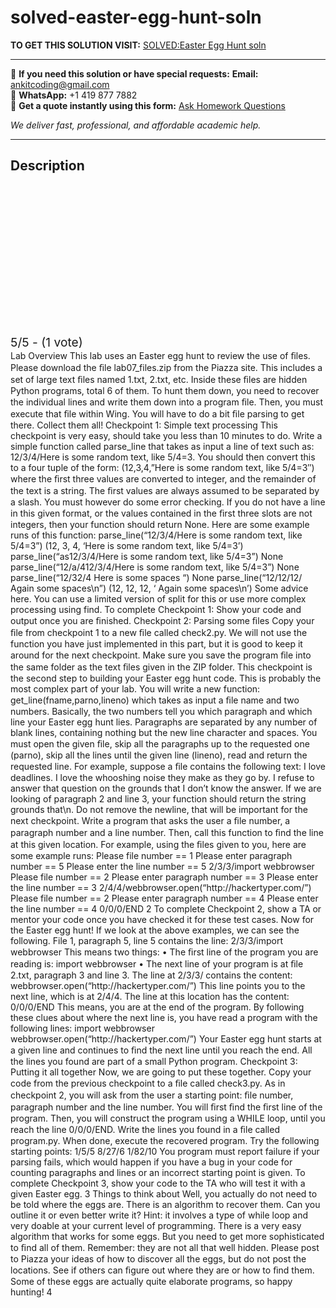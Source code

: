 # solved-easter-egg-hunt-soln
**TO GET THIS SOLUTION VISIT:** [SOLVED:Easter Egg Hunt soln](https://www.ankitcodinghub.com/product/solvedeaster-egg-hunt-soln/)


---

📩 **If you need this solution or have special requests:** **Email:** ankitcoding@gmail.com  
📱 **WhatsApp:** +1 419 877 7882  
📄 **Get a quote instantly using this form:** [Ask Homework Questions](https://www.ankitcodinghub.com/services/ask-homework-questions/)

*We deliver fast, professional, and affordable academic help.*

---

<h2>Description</h2>



<div class="kk-star-ratings kksr-auto kksr-align-center kksr-valign-top" data-payload="{&quot;align&quot;:&quot;center&quot;,&quot;id&quot;:&quot;2585&quot;,&quot;slug&quot;:&quot;default&quot;,&quot;valign&quot;:&quot;top&quot;,&quot;ignore&quot;:&quot;&quot;,&quot;reference&quot;:&quot;auto&quot;,&quot;class&quot;:&quot;&quot;,&quot;count&quot;:&quot;1&quot;,&quot;legendonly&quot;:&quot;&quot;,&quot;readonly&quot;:&quot;&quot;,&quot;score&quot;:&quot;5&quot;,&quot;starsonly&quot;:&quot;&quot;,&quot;best&quot;:&quot;5&quot;,&quot;gap&quot;:&quot;4&quot;,&quot;greet&quot;:&quot;Rate this product&quot;,&quot;legend&quot;:&quot;5\/5 - (1 vote)&quot;,&quot;size&quot;:&quot;24&quot;,&quot;title&quot;:&quot;SOLVED:Easter Egg Hunt soln&quot;,&quot;width&quot;:&quot;138&quot;,&quot;_legend&quot;:&quot;{score}\/{best} - ({count} {votes})&quot;,&quot;font_factor&quot;:&quot;1.25&quot;}">

<div class="kksr-stars">

<div class="kksr-stars-inactive">
            <div class="kksr-star" data-star="1" style="padding-right: 4px">


<div class="kksr-icon" style="width: 24px; height: 24px;"></div>
        </div>
            <div class="kksr-star" data-star="2" style="padding-right: 4px">


<div class="kksr-icon" style="width: 24px; height: 24px;"></div>
        </div>
            <div class="kksr-star" data-star="3" style="padding-right: 4px">


<div class="kksr-icon" style="width: 24px; height: 24px;"></div>
        </div>
            <div class="kksr-star" data-star="4" style="padding-right: 4px">


<div class="kksr-icon" style="width: 24px; height: 24px;"></div>
        </div>
            <div class="kksr-star" data-star="5" style="padding-right: 4px">


<div class="kksr-icon" style="width: 24px; height: 24px;"></div>
        </div>
    </div>

<div class="kksr-stars-active" style="width: 138px;">
            <div class="kksr-star" style="padding-right: 4px">


<div class="kksr-icon" style="width: 24px; height: 24px;"></div>
        </div>
            <div class="kksr-star" style="padding-right: 4px">


<div class="kksr-icon" style="width: 24px; height: 24px;"></div>
        </div>
            <div class="kksr-star" style="padding-right: 4px">


<div class="kksr-icon" style="width: 24px; height: 24px;"></div>
        </div>
            <div class="kksr-star" style="padding-right: 4px">


<div class="kksr-icon" style="width: 24px; height: 24px;"></div>
        </div>
            <div class="kksr-star" style="padding-right: 4px">


<div class="kksr-icon" style="width: 24px; height: 24px;"></div>
        </div>
    </div>
</div>


<div class="kksr-legend" style="font-size: 19.2px;">
            5/5 - (1 vote)    </div>
    </div>
Lab Overview This lab uses an Easter egg hunt to review the use of ﬁles. Please download the ﬁle lab07_files.zip from the Piazza site. This includes a set of large text ﬁles named 1.txt, 2.txt, etc. Inside these ﬁles are hidden Python programs, total 6 of them. To hunt them down, you need to recover the individual lines and write them down into a program ﬁle. Then, you must execute that ﬁle within Wing. You will have to do a bit ﬁle parsing to get there. Collect them all! Checkpoint 1: Simple text processing This checkpoint is very easy, should take you less than 10 minutes to do. Write a simple function called parse_line that takes as input a line of text such as: 12/3/4/Here is some random text, like 5/4=3. You should then convert this to a four tuple of the form: (12,3,4,”Here is some random text, like 5/4=3″) where the ﬁrst three values are converted to integer, and the remainder of the text is a string. The ﬁrst values are always assumed to be separated by a slash. You must however do some error checking. If you do not have a line in this given format, or the values contained in the ﬁrst three slots are not integers, then your function should return None. Here are some example runs of this function: parse_line(“12/3/4/Here is some random text, like 5/4=3”) (12, 3, 4, ‘Here is some random text, like 5/4=3’) parse_line(“as12/3/4/Here is some random text, like 5/4=3”) None parse_line(“12/a/412/3/4/Here is some random text, like 5/4=3”) None parse_line(“12/32/4 Here is some spaces “) None parse_line(“12/12/12/ Again some spaces\n”) (12, 12, 12, ‘ Again some spaces\n’) Some advice here. You can use a limited version of split for this or use more complex processing using find. To complete Checkpoint 1: Show your code and output once you are ﬁnished. Checkpoint 2: Parsing some ﬁles Copy your ﬁle from checkpoint 1 to a new ﬁle called check2.py. We will not use the function you have just implemented in this part, but it is good to keep it around for the next checkpoint. Make sure you save the program ﬁle into the same folder as the text ﬁles given in the ZIP folder. This checkpoint is the second step to building your Easter egg hunt code. This is probably the most complex part of your lab. You will write a new function: get_line(fname,parno,lineno) which takes as input a ﬁle name and two numbers. Basically, the two numbers tell you which paragraph and which line your Easter egg hunt lies. Paragraphs are separated by any number of blank lines, containing nothing but the new line character and spaces. You must open the given ﬁle, skip all the paragraphs up to the requested one (parno), skip all the lines until the given line (lineno), read and return the requested line. For example, suppose a ﬁle contains the following text: I love deadlines. I love the whooshing noise they make as they go by. I refuse to answer that question on the grounds that I don’t know the answer. If we are looking of paragraph 2 and line 3, your function should return the string grounds that\n. Do not remove the newline, that will be important for the next checkpoint. Write a program that asks the user a ﬁle number, a paragraph number and a line number. Then, call this function to ﬁnd the line at this given location. For example, using the ﬁles given to you, here are some example runs: Please file number == 1 Please enter paragraph number == 5 Please enter the line number == 5 2/3/3/import webbrowser Please file number == 2 Please enter paragraph number == 3 Please enter the line number == 3 2/4/4/webbrowser.open(“http://hackertyper.com/”) Please file number == 2 Please enter paragraph number == 4 Please enter the line number == 4 0/0/0/END 2 To complete Checkpoint 2, show a TA or mentor your code once you have checked it for these test cases. Now for the Easter egg hunt! If we look at the above examples, we can see the following. File 1, paragraph 5, line 5 contains the line: 2/3/3/import webbrowser This means two things: • The ﬁrst line of the program you are reading is: import webbrowser • The next line of your program is at ﬁle 2.txt, paragraph 3 and line 3. The line at 2/3/3/ contains the content: webbrowser.open(“http://hackertyper.com/”) This line points you to the next line, which is at 2/4/4. The line at this location has the content: 0/0/0/END This means, you are at the end of the program. By following these clues about where the next line is, you have read a program with the following lines: import webbrowser webbrowser.open(“http://hackertyper.com/”) Your Easter egg hunt starts at a given line and continues to ﬁnd the next line until you reach the end. All the lines you found are part of a small Python program. Checkpoint 3: Putting it all together Now, we are going to put these together. Copy your code from the previous checkpoint to a ﬁle called check3.py. As in checkpoint 2, you will ask from the user a starting point: ﬁle number, paragraph number and the line number. You will ﬁrst ﬁnd the ﬁrst line of the program. Then, you will construct the program using a WHILE loop, until you reach the line 0/0/0/END. Write the lines you found in a ﬁle called program.py. When done, execute the recovered program. Try the following starting points: 1/5/5 8/27/6 1/82/10 You program must report failure if your parsing fails, which would happen if you have a bug in your code for counting paragraphs and lines or an incorrect starting point is given. To complete Checkpoint 3, show your code to the TA who will test it with a given Easter egg. 3 Things to think about Well, you actually do not need to be told where the eggs are. There is an algorithm to recover them. Can you outline it or even better write it? Hint: it involves a type of while loop and very doable at your current level of programming. There is a very easy algorithm that works for some eggs. But you need to get more sophisticated to ﬁnd all of them. Remember: they are not all that well hidden. Please post to Piazza your ideas of how to discover all the eggs, but do not post the locations. See if others can ﬁgure out where they are or how to ﬁnd them. Some of these eggs are actually quite elaborate programs, so happy hunting! 4
